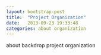 ```yaml
---
layout: bootstrap-post
title:  "Project Organization"
date:   2013-09-23 19:33:48
categories: about organization
---
```

about backdrop project organization